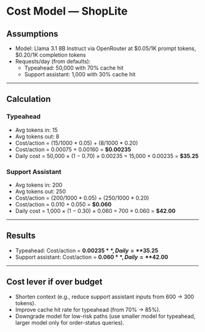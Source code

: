 # Cost Model — ShopLite

## Assumptions
- Model: Llama 3.1 8B Instruct via OpenRouter at $0.05/1K prompt tokens, $0.20/1K completion tokens
- Requests/day (from defaults):
  - Typeahead: 50,000 with 70% cache hit
  - Support assistant: 1,000 with 30% cache hit

---

## Calculation

### Typeahead
- Avg tokens in: 15  
- Avg tokens out: 8  
- Cost/action = (15/1000 * 0.05) + (8/1000 * 0.20)  
- Cost/action = 0.00075 + 0.00160 = **$0.00235**  
- Daily cost = 50,000 × (1 − 0.70) × 0.00235 = 15,000 × 0.00235 = **$35.25**

### Support Assistant
- Avg tokens in: 200  
- Avg tokens out: 250  
- Cost/action = (200/1000 * 0.05) + (250/1000 * 0.20)  
- Cost/action = 0.010 + 0.050 = **$0.060**  
- Daily cost = 1,000 × (1 − 0.30) × 0.060 = 700 × 0.060 = **$42.00**

---

## Results
- Typeahead: Cost/action = **$0.00235**, Daily = **$35.25**  
- Support assistant: Cost/action = **$0.060**, Daily = **$42.00**

---

## Cost lever if over budget
- Shorten context (e.g., reduce support assistant inputs from 600 → 300 tokens).  
- Improve cache hit rate for typeahead (from 70% → 85%).  
- Downgrade model for low-risk paths (use smaller model for typeahead, larger model only for order-status queries).
